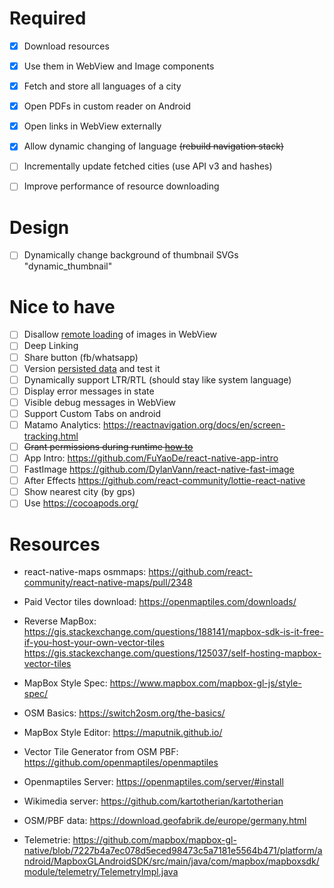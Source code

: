 # Required
- [x] Download resources
- [x] Use them in WebView and Image components 
- [x] Fetch and store all languages of a city
- [x] Open PDFs in custom reader on Android
- [x] Open links in WebView externally
- [x] Allow dynamic changing of language ~~(rebuild navigation stack)~~
- [ ] Incrementally update fetched cities (use API v3 and hashes)
- [ ] Improve performance of resource downloading


# Design
- [ ] Dynamically change background of thumbnail SVGs "dynamic_thumbnail"

# Nice to have
- [ ] Disallow [remote loading](https://www.html5rocks.com/en/tutorials/security/content-security-policy/
) of images in WebView
- [ ] Deep Linking
- [ ] Share button (fb/whatsapp)
- [ ] Version [persisted data](https://github.com/rt2zz/redux-persist/blob/master/docs/migrations.md) and test it
- [ ] Dynamically support LTR/RTL (should stay like system language)
- [ ] Display error messages in state
- [ ] Visible debug messages in WebView
- [ ] Support Custom Tabs on android
- [ ] Matamo Analytics: https://reactnavigation.org/docs/en/screen-tracking.html
- [ ] ~~Grant permissions during runtime [how to](https://facebook.github.io/react-native/docs/permissionsandroid)~~
- [ ] App Intro: https://github.com/FuYaoDe/react-native-app-intro
- [ ] FastImage https://github.com/DylanVann/react-native-fast-image
- [ ] After Effects https://github.com/react-community/lottie-react-native
- [ ] Show nearest city (by gps)
- [ ] Use https://cocoapods.org/

# Resources

- react-native-maps osmmaps: https://github.com/react-community/react-native-maps/pull/2348

- Paid Vector tiles download: https://openmaptiles.com/downloads/

- Reverse MapBox: https://gis.stackexchange.com/questions/188141/mapbox-sdk-is-it-free-if-you-host-your-own-vector-tiles https://gis.stackexchange.com/questions/125037/self-hosting-mapbox-vector-tiles
- MapBox Style Spec: https://www.mapbox.com/mapbox-gl-js/style-spec/

- OSM Basics: https://switch2osm.org/the-basics/
- MapBox Style Editor: https://maputnik.github.io/
- Vector Tile Generator from OSM PBF: https://github.com/openmaptiles/openmaptiles
- Openmaptiles Server: https://openmaptiles.com/server/#install
- Wikimedia server: https://github.com/kartotherian/kartotherian
- OSM/PBF data: https://download.geofabrik.de/europe/germany.html
- Telemetrie: https://github.com/mapbox/mapbox-gl-native/blob/7227b4a7ec078d5eced98473c5a7181e5564b471/platform/android/MapboxGLAndroidSDK/src/main/java/com/mapbox/mapboxsdk/module/telemetry/TelemetryImpl.java

